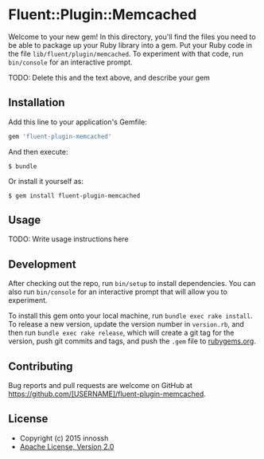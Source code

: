 # Fluent::Plugin::Memcached

Welcome to your new gem! In this directory, you'll find the files you need to be able to package up your Ruby library into a gem. Put your Ruby code in the file `lib/fluent/plugin/memcached`. To experiment with that code, run `bin/console` for an interactive prompt.

TODO: Delete this and the text above, and describe your gem

## Installation

Add this line to your application's Gemfile:

```ruby
gem 'fluent-plugin-memcached'
```

And then execute:

    $ bundle

Or install it yourself as:

    $ gem install fluent-plugin-memcached

## Usage

TODO: Write usage instructions here

## Development

After checking out the repo, run `bin/setup` to install dependencies. You can also run `bin/console` for an interactive prompt that will allow you to experiment.

To install this gem onto your local machine, run `bundle exec rake install`. To release a new version, update the version number in `version.rb`, and then run `bundle exec rake release`, which will create a git tag for the version, push git commits and tags, and push the `.gem` file to [rubygems.org](https://rubygems.org).

## Contributing

Bug reports and pull requests are welcome on GitHub at https://github.com/[USERNAME]/fluent-plugin-memcached.


## License

- Copyright (c) 2015 innossh
- [Apache License, Version 2.0](http://www.apache.org/licenses/LICENSE-2.0)
